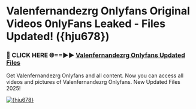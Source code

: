 # Valenfernandezrg Onlyfans Original Videos 0nlyFans Leaked - Files Updated! ({hju678})

<h3>🔴 CLICK HERE 🌐==►► <a href="https://tinyurl.com/ms9xzufz" rel="nofollow">Valenfernandezrg Onlyfans Updated Files</a></h3>

Get Valenfernandezrg Onlyfans and all content. Now you can access all videos and pictures of Valenfernandezrg Onlyfans. New Updated Files 2025!

[![{hju678}](https://i.imgur.com/PQ7UWWw.gif)](https://tinyurl.com/ms9xzufz)